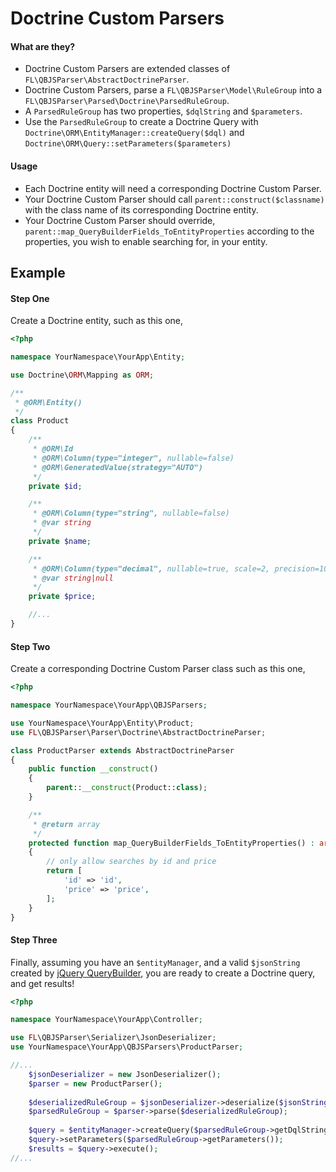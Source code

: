 # Doctrine Custom Parsers

#### What are they?
- Doctrine Custom Parsers are extended classes of `FL\QBJSParser\AbstractDoctrineParser`.
- Doctrine Custom Parsers, parse a `FL\QBJSParser\Model\RuleGroup` into a `FL\QBJSParser\Parsed\Doctrine\ParsedRuleGroup`.
- A `ParsedRuleGroup` has two properties, `$dqlString` and `$parameters`. 
- Use the `ParsedRuleGroup` to create a Doctrine Query with `Doctrine\ORM\EntityManager::createQuery($dql)` and `Doctrine\ORM\Query::setParameters($parameters)`

#### Usage
- Each Doctrine entity will need a corresponding Doctrine Custom Parser.
- Your Doctrine Custom Parser should call `parent::construct($classname)` with the class name of its corresponding Doctrine entity.
- Your Doctrine Custom Parser should override, `parent::map_QueryBuilderFields_ToEntityProperties` according to the properties, you wish to enable searching for, in your entity.

## Example

#### Step One
Create a Doctrine entity, such as this one,

```php
<?php

namespace YourNamespace\YourApp\Entity;

use Doctrine\ORM\Mapping as ORM;

/**
 * @ORM\Entity()
 */
class Product
{
    /**
     * @ORM\Id
     * @ORM\Column(type="integer", nullable=false)
     * @ORM\GeneratedValue(strategy="AUTO")
     */
    private $id;

    /**
     * @ORM\Column(type="string", nullable=false)
     * @var string
     */
    private $name;

    /**
     * @ORM\Column(type="decimal", nullable=true, scale=2, precision=10)
     * @var string|null
     */
    private $price;

    //...
}
```

#### Step Two
Create a corresponding Doctrine Custom Parser class such as this one, 

```php
<?php

namespace YourNamespace\YourApp\QBJSParsers;

use YourNamespace\YourApp\Entity\Product;
use FL\QBJSParser\Parser\Doctrine\AbstractDoctrineParser;

class ProductParser extends AbstractDoctrineParser
{
    public function __construct()
    {
        parent::__construct(Product::class);
    }

    /**
     * @return array
     */
    protected function map_QueryBuilderFields_ToEntityProperties() : array
    {
        // only allow searches by id and price
        return [
            'id' => 'id',
            'price' => 'price',
        ];
    }
}
```

#### Step Three
Finally, assuming you have an `$entityManager`, and a  valid `$jsonString` created by [jQuery QueryBuilder](http://querybuilder.js.org/), you are ready to create a Doctrine query, and get results!

```php
<?php

namespace YourNamespace\YourApp\Controller;

use FL\QBJSParser\Serializer\JsonDeserializer;
use YourNamespace\YourApp\QBJSParsers\ProductParser;

//...
    $jsonDeserializer = new JsonDeserializer();
    $parser = new ProductParser();
    
    $deserializedRuleGroup = $jsonDeserializer->deserialize($jsonString);
    $parsedRuleGroup = $parser->parse($deserializedRuleGroup);
    
    $query = $entityManager->createQuery($parsedRuleGroup->getDqlString());
    $query->setParameters($parsedRuleGroup->getParameters());
    $results = $query->execute();
//... 
```